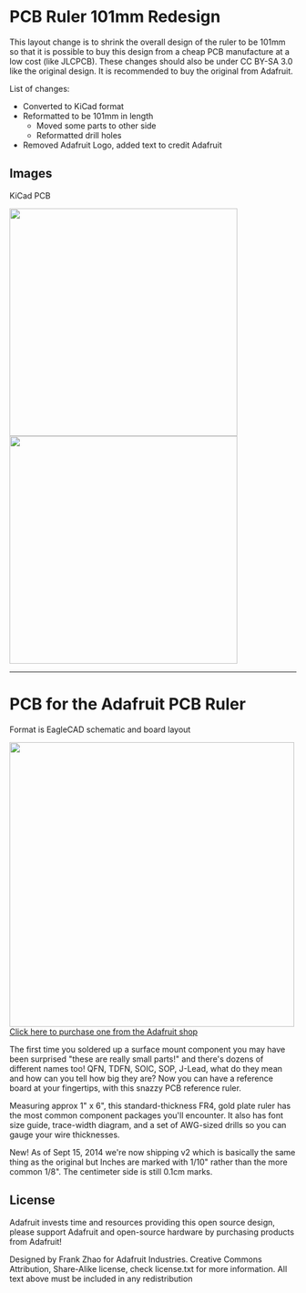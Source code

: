 # PCB Ruler 101mm Redesign

This layout change is to shrink the overall design of the ruler to be 101mm so that it is
possible to buy this design from a cheap PCB manufacture at a low cost (like JLCPCB).
These changes should also be under CC BY-SA 3.0 like the original design. It is
recommended to buy the original from Adafruit.

List of changes:
- Converted to KiCad format
- Reformatted to be 101mm in length
  - Moved some parts to other side
  - Reformatted drill holes
- Removed Adafruit Logo, added text to credit Adafruit

## Images

KiCad PCB

<img src="https://user-images.githubusercontent.com/10273995/66705448-a1ea7180-ecdb-11e9-8590-181d0e30be9d.png" width="400px"><img src="https://user-images.githubusercontent.com/10273995/66705447-a1ea7180-ecdb-11e9-8656-f98267c7b2f4.png" width="400px">

---

# PCB for the Adafruit PCB Ruler

Format is EagleCAD schematic and board layout

<a href="http://www.adafruit.com/products/1554"><img src="https://user-images.githubusercontent.com/10273995/66705446-a1ea7180-ecdb-11e9-9905-af2a021d622b.jpg"
width="500px"><br/>Click here to purchase one from the Adafruit shop</a>

The first time you soldered up a surface mount component you may have been surprised
"these are really small parts!" and there's dozens of different names too! QFN, TDFN,
SOIC, SOP, J-Lead, what do they mean and how can you tell how big they are? Now you can
have a reference board at your fingertips, with this snazzy PCB reference ruler.

Measuring approx 1" x 6", this standard-thickness FR4, gold plate ruler has the most
common component packages you'll encounter. It also has font size guide, trace-width
diagram, and a set of AWG-sized drills so you can gauge your wire thicknesses.

New! As of Sept 15, 2014 we're now shipping v2 which is basically the same thing as the
original but Inches are marked with 1/10" rather than the more common 1/8". The centimeter
side is still 0.1cm marks.

## License

Adafruit invests time and resources providing this open source design, please support
Adafruit and open-source hardware by purchasing products from Adafruit!

Designed by Frank Zhao for Adafruit Industries. Creative Commons Attribution, Share-Alike
license, check license.txt for more information. All text above must be included in any
redistribution

